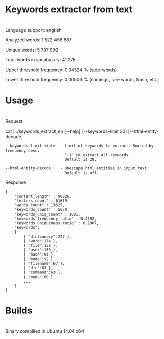 #
# Keywords extractor from text
#

Language support: english

Analyzed words: 1 522 456 687

Unique words: 5 787 992

Total words in vocabulary: 41 276

Upper threshold frequency: 0.04324 % (stop-words)

Lower threshold frequency: 0.00006 % (namings, rare words, trash, etc.)

#
# Usage
#

Request

cat <text-file> | ./keywords_extract_en [--help] [--keywords-limit 20] [--html-entity-decode]

    --keywords-limit <int>  - Limit of keywords to extract. Sorted by frequency desc.
                              "-1" to extract all keywords.
                              Default is 20.

    --html-entity-decode    - Unescape html entities in input text. 
                              Default is off.

Response

    {
        "content_length" : 90826,
        "letters_count" : 61619,
        "words_count" : 13525,
        "keywords_count" : 5670,
        "keywords_uniq_count" : 1081,
        "keywords_frequency_ratio" : 0.4192,
        "keywords_uniqueness_ratio" : 0.1907,
        "keywords":
        [
            { "dictionary":227 },
            { "word":174 },
            { "file":158 },
            { "user":136 },
            { "base":94 },
            { "mode":92 },
            { "filename":67 },
            { "dic":63 },
            { "command":63 },
            { "menu":60 },
            ...
        ]
    }

#
# Builds
#

Binary compilled in Ubuntu 14.04 x64

